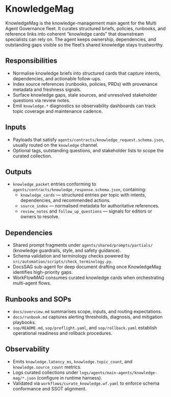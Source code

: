 # KnowledgeMag

KnowledgeMag is the knowledge-management main agent for the Multi Agent Governance fleet. It curates structured briefs, policies, runbooks, and reference links into coherent “knowledge cards” that downstream specialists can rely on. The agent keeps ownership, dependencies, and outstanding gaps visible so the fleet’s shared knowledge stays trustworthy.

## Responsibilities
- Normalise knowledge briefs into structured cards that capture intents, dependencies, and actionable follow-ups.
- Index source references (runbooks, policies, PRDs) with provenance metadata and freshness signals.
- Surface knowledge gaps, stale sources, and unresolved stakeholder questions via review notes.
- Emit `knowledge.*` diagnostics so observability dashboards can track topic coverage and maintenance cadence.

## Inputs
- Payloads that satisfy `agents/contracts/knowledge_request.schema.json`, usually routed on the `knowledge` channel.
- Optional tags, outstanding questions, and stakeholder lists to scope the curated collection.

## Outputs
- `knowledge_packet` entries conforming to `agents/contracts/knowledge_response.schema.json`, containing:
  - `knowledge_cards` — structured entries per topic with intents, dependencies, and recommended actions.
  - `source_index` — normalised metadata for authoritative references.
  - `review_notes` and `follow_up_questions` — signals for editors or owners to resolve.

## Dependencies
- Shared prompt fragments under `agents/shared/prompts/partials/` (knowledge guardrails, style, and safety guidance).
- Schema validation and terminology checks powered by `src/automation/scripts/check_terminology.py`.
- DocsSAG sub-agent for deep document drafting once KnowledgeMag identifies high-priority gaps.
- WorkFlowMAG consumes curated knowledge cards when orchestrating multi-agent flows.

## Runbooks and SOPs
- `docs/overview.md` summarises scope, inputs, and routing expectations.
- `docs/runbook.md` captures alerting thresholds, diagnosis, and mitigation playbooks.
- `sop/README.md`, `sop/preflight.yaml`, and `sop/rollback.yaml` establish operational readiness and rollback procedures.

## Observability
- Emits `knowledge.latency_ms`, `knowledge.topic_count`, and `knowledge.source_count` metrics.
- Logs curated collections under `logs/agents/main-agents/knowledge-mag/*.json` (configure in runtime harness).
- Validated via `workflows/curate_knowledge.wf.yaml` to enforce schema conformance and SSOT alignment.
